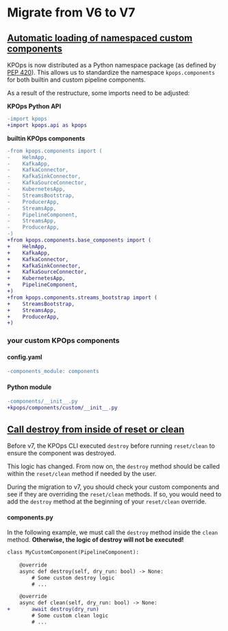 # Migrate from V6 to V7

## [Automatic loading of namespaced custom components](https://github.com/bakdata/kpops/pull/500)

KPOps is now distributed as a Python namespace package (as defined by [PEP 420](https://peps.python.org/pep-0420/)). This allows us to standardize the namespace `kpops.components` for both builtin and custom pipeline components.

As a result of the restructure, some imports need to be adjusted:

**KPOps Python API**

```diff
-import kpops
+import kpops.api as kpops
```

**builtin KPOps components**

```diff
-from kpops.components import (
-    HelmApp,
-    KafkaApp,
-    KafkaConnector,
-    KafkaSinkConnector,
-    KafkaSourceConnector,
-    KubernetesApp,
-    StreamsBootstrap,
-    ProducerApp,
-    StreamsApp,
-    PipelineComponent,
-    StreamsApp,
-    ProducerApp,
-)
+from kpops.components.base_components import (
+    HelmApp,
+    KafkaApp,
+    KafkaConnector,
+    KafkaSinkConnector,
+    KafkaSourceConnector,
+    KubernetesApp,
+    PipelineComponent,
+)
+from kpops.components.streams_bootstrap import (
+    StreamsBootstrap,
+    StreamsApp,
+    ProducerApp,
+)
```

### your custom KPOps components

#### config.yaml

```diff
-components_module: components
```

#### Python module

```diff
-components/__init__.py
+kpops/components/custom/__init__.py
```

## [Call destroy from inside of reset or clean](https://github.com/bakdata/kpops/pull/501)

Before v7, the KPOps CLI executed `destroy` before running `reset/clean` to ensure the component was destroyed.

This logic has changed. From now on, the `destroy` method should be called within the `reset/clean` method if needed by the user.

During the migration to v7, you should check your custom components and see if they are overriding the `reset/clean` methods. If so, you would need to add the `destroy` method at the beginning of your `reset/clean` override.

#### components.py

In the following example, we must call the `destroy` method inside the `clean` method. **Otherwise, the logic of destroy will not be executed!**

```diff
class MyCustomComponent(PipelineComponent):
    
    @override
    async def destroy(self, dry_run: bool) -> None:
        # Some custom destroy logic
        # ...

    @override
    async def clean(self, dry_run: bool) -> None:
+       await destroy(dry_run)
        # Some custom clean logic
        # ...
```
